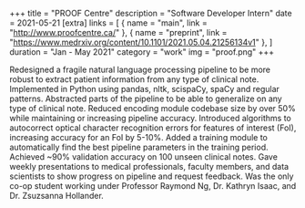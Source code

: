 +++
title = "PROOF Centre"
description = "Software Developer Intern"
date = 2021-05-21
[extra]
links = [
      { name = "main", link = "http://www.proofcentre.ca/" },
      { name = "preprint", link = "https://www.medrxiv.org/content/10.1101/2021.05.04.21256134v1" },
    ]
duration = "Jan - May 2021"
category = "work"
img = "proof.png"
+++

Redesigned a fragile natural language processing pipeline to be more robust to extract patient information from any type of clinical note. Implemented in Python using pandas, nltk, scispaCy, spaCy and regular patterns. Abstracted parts of the pipeline to be able to generalize on any type of clinical note. Reduced encoding module codebase size by over 50% while maintaining or increasing pipeline accuracy. Introduced algorithms to autocorrect optical character recognition errors for features of interest (FoI), increasing accuracy for an FoI by 5-10%. Added a training module to automatically find the best pipeline parameters in the training period. Achieved ~90% validation accuracy on 100 unseen clinical notes. Gave weekly presentations to medical professionals, faculty members, and data scientists to show progress on pipeline and request feedback. Was the only co-op student working under Professor Raymond Ng, Dr. Kathryn Isaac, and Dr. Zsuzsanna Hollander. 